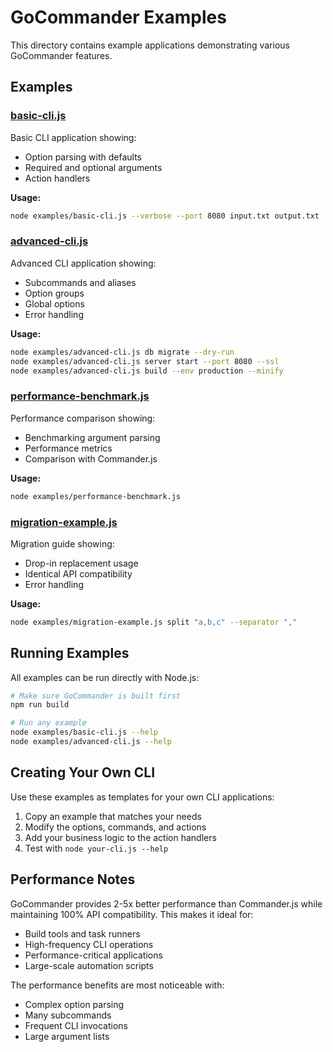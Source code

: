 # GoCommander Examples

This directory contains example applications demonstrating various GoCommander features.

## Examples

### [basic-cli.js](./basic-cli.js)
Basic CLI application showing:
- Option parsing with defaults
- Required and optional arguments
- Action handlers

**Usage:**
```bash
node examples/basic-cli.js --verbose --port 8080 input.txt output.txt
```

### [advanced-cli.js](./advanced-cli.js)
Advanced CLI application showing:
- Subcommands and aliases
- Option groups
- Global options
- Error handling

**Usage:**
```bash
node examples/advanced-cli.js db migrate --dry-run
node examples/advanced-cli.js server start --port 8080 --ssl
node examples/advanced-cli.js build --env production --minify
```

### [performance-benchmark.js](./performance-benchmark.js)
Performance comparison showing:
- Benchmarking argument parsing
- Performance metrics
- Comparison with Commander.js

**Usage:**
```bash
node examples/performance-benchmark.js
```

### [migration-example.js](./migration-example.js)
Migration guide showing:
- Drop-in replacement usage
- Identical API compatibility
- Error handling

**Usage:**
```bash
node examples/migration-example.js split "a,b,c" --separator ","
```

## Running Examples

All examples can be run directly with Node.js:

```bash
# Make sure GoCommander is built first
npm run build

# Run any example
node examples/basic-cli.js --help
node examples/advanced-cli.js --help
```

## Creating Your Own CLI

Use these examples as templates for your own CLI applications:

1. Copy an example that matches your needs
2. Modify the options, commands, and actions
3. Add your business logic to the action handlers
4. Test with `node your-cli.js --help`

## Performance Notes

GoCommander provides 2-5x better performance than Commander.js while maintaining 100% API compatibility. This makes it ideal for:

- Build tools and task runners
- High-frequency CLI operations
- Performance-critical applications
- Large-scale automation scripts

The performance benefits are most noticeable with:
- Complex option parsing
- Many subcommands
- Frequent CLI invocations
- Large argument lists
